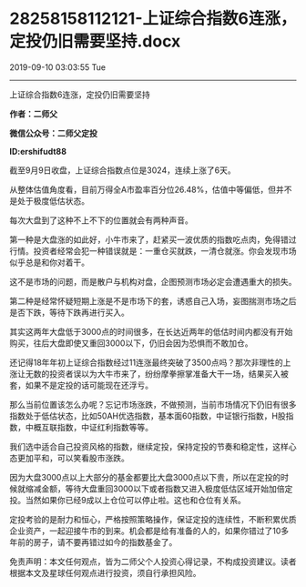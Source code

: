 # 28258158112121-上证综合指数6连涨，定投仍旧需要坚持.docx

2019-09-10 03:03:55 Tue

----

   上证综合指数6连涨，定投仍旧需要坚持

__作者：二师父__

__微信公众号：二师父定投__

__ID:ershifudt88__

截至9月9日收盘，上证综合指数点位是3024，连续上涨了6天。

从整体估值角度看，目前万得全A市盈率百分位26\.48%，估值中等偏低，但并不是处于极度低估状态。

每次大盘到了这种不上不下的位置就会有两种声音。

第一种是大盘涨的如此好，小牛市来了，赶紧买一波优质的指数吃点肉，免得错过行情。投资者经常会犯一种错误就是：一重仓买就跌，一清仓就涨。你会发现市场似乎总是和你对着干。

这不是市场的问题，而是散户与机构对盘，企图预测市场必定会遭遇重大的损失。

第二种是经常怀疑短期上涨是不是市场下的套，诱惑自己入场，妄图揣测市场之后是否下跌，等待下跌再进行买入。

其实这两年大盘低于3000点的时间很多，在长达近两年的低估时间内都没有开始购买，往后大盘即使又重回3000以下，仍旧会因为恐惧而不敢加仓。

还记得18年年初上证综合指数经过11连涨最终突破了3500点吗？那次非理性的上涨让无数的投资者误以为大牛市来了，纷纷摩拳擦掌准备大干一场，结果买入被套，如果不是定投的话可能现在还浮亏。

那么当前位置该怎么办呢？忘记市场涨跌，不做预测，当前市场情况下仍旧有很多指数处于低估状态，比如50AH优选指数，基本面60指数，中证银行指数，H股指数，中概互联指数，中证红利指数等等。

我们选中适合自己投资风格的指数，继续定投，保持定投的节奏和稳定性，这样心态更加平和，可以笑看股市涨跌。

因为大盘3000点以上大部分的基金都要比大盘3000点以下贵，所以在定投的时候就缩减金额，等待大盘重回3000以下或者指数又进入极度低估区域开始加倍定投。当然如果你已经9成以上仓位可以停止啦。这也和仓位有关系。

定投考验的是耐力和恒心，严格按照策略操作，保证定投的连续性，不断积累优质企业资产，一起迎接牛市的到来。机会都是给有准备的人的，如果你错过了10多年前的房子，请不要再错过如今的指数基金了。

免责声明：本文任何观点，皆为二师父个人投资心得记录，不构成投资建议。读者根据本文及星球任何观点进行投资，须自行承担风险。


